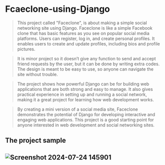 # Fcaeclone-using-Django

> This project called "Faceclone", is about making a simple social networking site using Django. Faceclone is like a simple Facebook clone that has basic features as you see on popular social media platforms. Users can register, log in, and create personal profiles. It enables users to create and update profiles, including bios and profile pictures.

> It is minor project so it doesn’t give any function to send and accept friend requests by the user, but it can be done by writing extra codes. The design is meant to be easy to use, so anyone can navigate the site without trouble.

> The project shows how powerful Django can be for building web applications that are both strong and easy to manage. It also gives practical experience in setting up and running a social network, making it a great project for learning how web development works.

> By creating a mini version of a social media site, Faceclone demonstrates the potential of Django for developing interactive and engaging web applications. This project is a good starting point for anyone interested in web development and social networking sites.



<h2>
  The project sample
<h2/>
  
![Screenshot 2024-07-24 145901](https://github.com/user-attachments/assets/3ef04736-afcb-474a-ac29-9c78bd6f1786)
